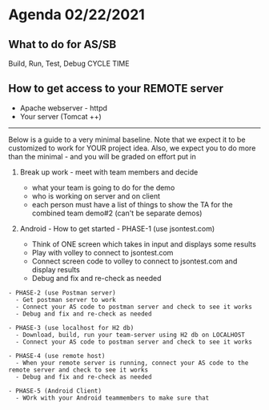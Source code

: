 # Agenda 02/22/2021

## What to do for AS/SB

Build, Run, Test, Debug CYCLE TIME

## How to get access to your REMOTE server

- Apache webserver - httpd
- Your server (Tomcat ++)

---

Below is a guide to a very minimal baseline. Note that we expect it to be customized to work for YOUR project idea. Also, we expect you to do more than the minimal - and you will be graded on effort put in

  1. Break up work
    - meet with team members and decide
      - what your team is going to do for the demo
      - who is working on server and on client
      - each person must have a list of things to show the TA for the combined team demo#2 (can't be separate demos)

  2. Android - How to get started
    - PHASE-1 (use jsontest.com)
      - Think of ONE screen which takes in input and displays some results
      - Play with volley to connect to jsontest.com
      - Connect screen code to volley to connect to jsontest.com and display results
      - Debug and fix and re-check as needed

    - PHASE-2 (use Postman server)
      - Get postman server to work
      - Connect your AS code to postman server and check to see it works
      - Debug and fix and re-check as needed

    - PHASE-3 (use localhost for H2 db)
      - Download, build, run your team-server using H2 db on LOCALHOST
      - Connect your AS code to postman server and check to see it works

    - PHASE-4 (use remote host)
      - When your remote server is running, connect your AS code to the remote server and check to see it works
      - Debug and fix and re-check as needed

    - PHASE-5 (Android Client)
      - WOrk with your Android teammembers to make sure that
